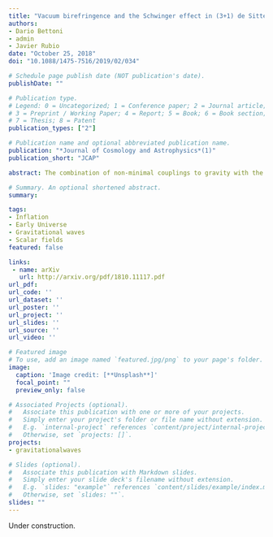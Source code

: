 ```yaml
---
title: "Vacuum birefringence and the Schwinger effect in (3+1) de Sitter"
authors:
- Dario Bettoni
- admin
- Javier Rubio
date: "October 25, 2018"
doi: "10.1088/1475-7516/2019/02/034"

# Schedule page publish date (NOT publication's date).
publishDate: ""

# Publication type.
# Legend: 0 = Uncategorized; 1 = Conference paper; 2 = Journal article;
# 3 = Preprint / Working Paper; 4 = Report; 5 = Book; 6 = Book section;
# 7 = Thesis; 8 = Patent
publication_types: ["2"]

# Publication name and optional abbreviated publication name.
publication: "*Journal of Cosmology and Astrophysics*(1)"
publication_short: "JCAP"

abstract: The combination of non-minimal couplings to gravity with the post-inflationary kinetic-dominated era typically appearing in quintessential inflation scenarios may lead to the spontaneous symmetry breaking of internal symmetries and its eventual restoration at the onset of radiation domination. On general grounds, the breaking of these symmetries leads to the generation of short-lived topological defects that tend to produce gravitational waves until the symmetry is restored. We study here the background of gravitational waves generated by a global cosmic string network following the dynamical symmetry breaking and restoration of a U(1) symmetry. The resulting power spectrum depends on the duration of the heating process and it is potentially detectable, providing a test on the existence of non-minimal couplings to gravity and the characteristic energy scale of post-inflationary physics.

# Summary. An optional shortened abstract.
summary: 

tags:
- Inflation
- Early Universe
- Gravitational waves
- Scalar fields
featured: false

links:
 - name: arXiv
   url: http://arxiv.org/pdf/1810.11117.pdf
url_pdf: 
url_code: ''
url_dataset: ''
url_poster: ''
url_project: ''
url_slides: ''
url_source: ''
url_video: ''

# Featured image
# To use, add an image named `featured.jpg/png` to your page's folder. 
image:
  caption: 'Image credit: [**Unsplash**]'
  focal_point: ""
  preview_only: false

# Associated Projects (optional).
#   Associate this publication with one or more of your projects.
#   Simply enter your project's folder or file name without extension.
#   E.g. `internal-project` references `content/project/internal-project/index.md`.
#   Otherwise, set `projects: []`.
projects:
- gravitationalwaves

# Slides (optional).
#   Associate this publication with Markdown slides.
#   Simply enter your slide deck's filename without extension.
#   E.g. `slides: "example"` references `content/slides/example/index.md`.
#   Otherwise, set `slides: ""`.
slides: ""
---
```

Under construction.